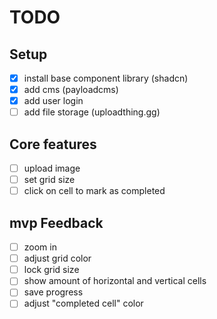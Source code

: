 # TODO

## Setup
- [x] install base component library (shadcn)
- [x] add cms (payloadcms)
- [x] add user login
- [ ] add file storage (uploadthing.gg)

## Core features
- [ ] upload image
- [ ] set grid size
- [ ] click on cell to mark as completed

## mvp Feedback
- [ ] zoom in 
- [ ] adjust grid color
- [ ] lock grid size
- [ ] show amount of horizontal and vertical cells
- [ ] save progress
- [ ] adjust "completed cell" color